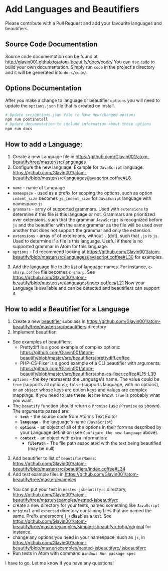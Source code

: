 # Add Languages and Beautifiers

Please contribute with a Pull Request and add your favourite languages and beautifiers.

## Source Code Documentation
Source code documentation can be found at http://glavin001.github.io/atom-beautify/docs/code/
You can use [`codo`](https://github.com/coffeedoc/codo) to build your own documentation. Simply run `codo` in the project's directory and it will be generated into `docs/code/`.

## Options Documentation

After you make a change to language or beautifier `options` you will need to update the `options.json` file that is created on install.

```bash
# Update src/options.json file to have new/changed options
npm run postinstall
# Update documentation to include information about those options
npm run docs
```

## How to add a Language:

1. Create a new Language file in https://github.com/Glavin001/atom-beautify/tree/master/src/languages
2. Configure the new language. Example for `JavaScript` language: https://github.com/Glavin001/atom-beautify/blob/master/src/languages/javascript.coffee#L8
  - `name` - name of Language
  - `namespace` - used as a prefix for scoping the options, such as option `indent_size` becomes `js_indent_size` for `JavaScript` language with namespace `js`
  - `grammars` - array of supported grammars. Used with `extensions` to determine if this file is this language or not. Grammars are prioritized over extensions, such that the grammar `JavaScript` is recognized before `js` and the beautifier with the same grammar as the file will be used over another that does not support the grammar and only the extension.
  - `extensions` - array of of extensions, without `.` (dot), such that `.js` is `js`. Used to determine if a file is this language. Useful if there is no supported grammar in Atom for this language.
  - `options` - I'd recommend looking at https://github.com/Glavin001/atom-beautify/blob/master/src/languages/javascript.coffee#L30 for examples.
3. Add the language file to the list of language names. For instance, `c-sharp.coffee` file becomes `c-sharp`. See https://github.com/Glavin001/atom-beautify/blob/master/src/languages/index.coffee#L21
Now your Language is available and can be detected and beautifiers can support it.

## How to add a Beautifier for a Language

1. Create a new [beautifier](https://github.com/Glavin001/atom-beautify/blob/master/src/beautifiers/beautifier.coffee) subclass in https://github.com/Glavin001/atom-beautify/tree/master/src/beautifiers directory
2. Implement beautifier:
  - See examples of beautifiers:
    - Prettydiff is a good example of complex options: https://github.com/Glavin001/atom-beautify/blob/master/src/beautifiers/prettydiff.coffee
    - PHP-CS-Fixer is a good example of a CLI beautifier with arguments: https://github.com/Glavin001/atom-beautify/blob/master/src/beautifiers/php-cs-fixer.coffee#L15-L39
  - `options` - the key represents the Language's name. The value could be `true` (supports all options), `false` (supports language, with no options), or an `object` whose keys are option keys and values are complex mappings. If you need to use these, let me know. `true` is probably what you want.
  - The `beautify` function should return a `Promise` (use `@Promise` as shown). The arguments passed are:
    - __`text`__ -  the source code from Atom's Text Editor
    - __`language`__ - the language's name (`JavaScript`)
    - __`options`__ - an object of all of the options in their form as described by your Language definition (see `Configure the new language` above).
    - __`context`__ - an object with extra information:
        - __`filePath`__ - The file path associated with the text being beautified (may be null)
3. Add beautifier to list of `beautifierNames`: https://github.com/Glavin001/atom-beautify/blob/master/src/beautifiers/index.coffee#L34
4. Add test example files in https://github.com/Glavin001/atom-beautify/tree/master/examples
  - You can put your test in `nested-jsbeautifyrc` directory, https://github.com/Glavin001/atom-beautify/tree/master/examples/nested-jsbeautifyrc
  - create a new directory for your tests, named something like `JavaScript`
  - `original` and `expected` directory containing files that are named the same. Prefix underscore (`_`) disables a test. See https://github.com/Glavin001/atom-beautify/tree/master/examples/simple-jsbeautifyrc/php/original for instance.
  - change any options you need in your namespace, such as `js`, in https://github.com/Glavin001/atom-beautify/blob/master/examples/nested-jsbeautifyrc/.jsbeautifyrc
  - Run tests in Atom with command `Window: Run package spec`

I have to go. Let me know if you have any questions!
